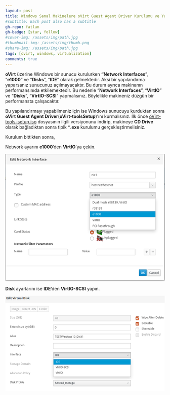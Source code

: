 ```yaml
---
layout: post
title: Windows Sanal Makinelere oVirt Guest Agent Driver Kurulumu ve Yapılandırması
#subtitle: Each post also has a subtitle
gh-repo: fatlan
gh-badge: [star, follow]
#cover-img: /assets/img/path.jpg
#thumbnail-img: /assets/img/thumb.png
#share-img: /assets/img/path.jpg
tags: [ovirt, windows, virtualization]
comments: true
---
```

**oVirt** üzerine Windows bir sunucu kurulurken **“Network Interfaces**”, “**e1000**” ve “**Disks**”, “**IDE**” olarak gelmektedir. Aksi bir yapılandırma yaparsanız sunucunuz açılmayacaktır. Bu durum ayrıca makinanın performansınıda etkilemektedir. Bu nedenle “**Network Interfaces**”, “**VirtIO**” ve “**Disks**”, “**VirtIO-SCSI**” yapmalısınız. Böylelikle makineniz düzgün bir performansta çalışacaktır.

Bu yapılandırmayı yapabilmeniz için ise Windows sunucuyu kurduktan sonra **oVirt Guest Agent Driver**(**oVirt-toolsSetup**)’ını kurmalısınız. İlk önce [oVirt-tools-setup.iso](https://resources.ovirt.org/pub/ovirt-4.2/iso/oVirt-toolsSetup/) dosyasının ilgili versiyonunu indirip, makineye **CD Drive** olarak bağladıktan sonra tipik ***.exe** kurulumu gerçekleştirmelisiniz.

Kurulum bittikten sonra,

Network ayarını **e1000**’den **VirtIO**’ya çekin.

![Crepe](assets/img/win-ovirt-agentinst/winovirt-agen01.png)

**Disk** ayarlarını ise **IDE**’den **VirtIO-SCSI** yapın.

![Crepe](assets/img/win-ovirt-agentinst/winovirt-agen02.png)
